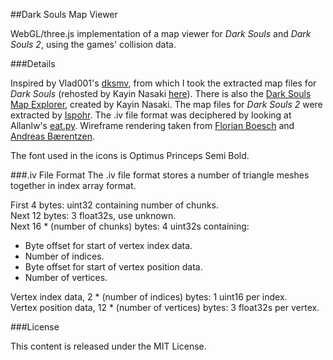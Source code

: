 ##Dark Souls Map Viewer

WebGL/three.js implementation of a map viewer for _Dark Souls_ and _Dark Souls 2_, using the games' collision data.

###Details

Inspired by Vlad001's [dksmv](http://forum.xentax.com/viewtopic.php?f=16&t=7876&start=60), from which I took the extracted map files for _Dark Souls_ (rehosted by Kayin Nasaki [here](http://kayin.pyoko.org/?p=2218)). There is also the [Dark Souls Map Explorer](http://kayin.pyoko.org/?p=2249), created by Kayin Nasaki. The map files for _Dark Souls 2_ were extracted by [Ispohr](http://www.reddit.com/r/DarkSouls2/comments/21kxov/dark_souls_2_map_viewer/). The .iv file format was deciphered by looking at Allanlw's [eat.py](https://gist.github.com/allanlw/8214620). Wireframe rendering taken from [Florian Boesch](http://codeflow.org/entries/2012/aug/02/easy-wireframe-display-with-barycentric-coordinates/) and [Andreas B&aelig;rentzen](http://www.compute.dtu.dk/~janba/Wireframe/).

The font used in the icons is Optimus Princeps Semi Bold.

###.iv File Format
The .iv file format stores a number of triangle meshes together in index array format.

First 4 bytes: uint32 containing number of chunks.<br>
Next 12 bytes: 3 float32s, use unknown.<br>
Next 16 * (number of chunks) bytes: 4 uint32s containing:

 - Byte offset for start of vertex index data.
 - Number of indices.
 - Byte offset for start of vertex position data.
 - Number of vertices.

Vertex index data, 2 * (number of indices) bytes: 1 uint16 per index.<br>
Vertex position data, 12 * (number of vertices) bytes: 3 float32s per vertex.

###License

This content is released under the MIT License.
